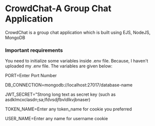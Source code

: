 # CrowdChat-A Group Chat Application
CrowdChat is a group chat application which is built using EJS, NodeJS, MongoDB

### Important requirements
You need to initialize some variables inside .env file. Because, I haven't uploaded my .env file. The variables are given below:

PORT=Enter Port Number

DB_CONNECTION=mongodb://localhost:27017/database-name

JWT_SECRET="Strong long text as secret key (such as asdklmcxclasdn;sa;lfdvsdjfbvldlkvjbnaser) 

TOKEN_NAME=Enter any token_name for cookie you preferred

USER_NAME=Enter any name for username cookie
